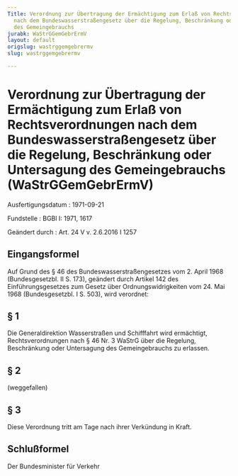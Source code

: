 ```yaml
---
Title: Verordnung zur Übertragung der Ermächtigung zum Erlaß von Rechtsverordnungen
  nach dem Bundeswasserstraßengesetz über die Regelung, Beschränkung oder Untersagung
  des Gemeingebrauchs
jurabk: WaStrGGemGebrErmV
layout: default
origslug: wastrggemgebrermv
slug: wastrggemgebrermv

---
```


# Verordnung zur Übertragung der Ermächtigung zum Erlaß von Rechtsverordnungen nach dem Bundeswasserstraßengesetz über die Regelung, Beschränkung oder Untersagung des Gemeingebrauchs (WaStrGGemGebrErmV)

Ausfertigungsdatum
:   1971-09-21

Fundstelle
:   BGBl I: 1971, 1617

Geändert durch
:   Art. 24 V v. 2.6.2016 I 1257


## Eingangsformel

Auf Grund des § 46 des Bundeswasserstraßengesetzes vom 2. April 1968 (Bundesgesetzbl. II S. 173), geändert durch Artikel 142 des Einführungsgesetzes zum Gesetz über Ordnungswidrigkeiten vom 24. Mai 1968 (Bundesgesetzbl. I S. 503), wird verordnet:


## § 1

Die Generaldirektion Wasserstraßen und Schifffahrt wird ermächtigt, Rechtsverordnungen nach § 46 Nr. 3 WaStrG über die Regelung, Beschränkung oder Untersagung des Gemeingebrauchs zu erlassen.


## § 2

(weggefallen)


## § 3

Diese Verordnung tritt am Tage nach ihrer Verkündung in Kraft.


## Schlußformel

Der Bundesminister für Verkehr

